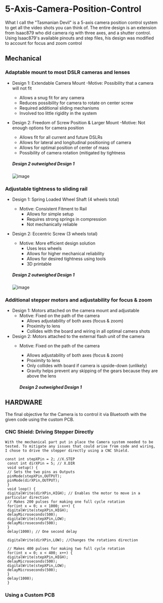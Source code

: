 # 5-Axis-Camera-Position-Control
  What I call the "Tasmanian Devil" is a 5-axis camera position control system to get all the video shots you can think of. The entire design is an extension from Isaac879 who did camera rig with three axes, and a shutter control. Using Isaac879's available pinouts and step files, his design was modified to account for focus and zoom control 


## Mechanical
### Adaptable mount to most DSLR cameras and lenses
  - Design 1: Extendable Camera Mount
    -Motive: Possibility that a camera will not fit
      - Allows a snug fit for any camera
      -	Reduces possibility for camera to rotate on center screw
      -	Required additional sliding mechanisms
      -	Involved too little rigidity in the system
  - Design 2: Freedom of Screw Position & Larger Mount
    -Motive: Not enough options for camera position
      -	Allows fit for all current and future DSLRs
      -	Allows for lateral and longitudinal positioning of camera
      -	Allows for optimal position of center of mass
      -	Possibility of camera rotation (mitigated by tightness 

    ##### Design 2 outweighed Design 1
    ![image](https://user-images.githubusercontent.com/59852573/110351632-0a3d9f80-8003-11eb-894d-47ed1a3b9d3a.png)

### Adjustable tightness to sliding rail
  - Design 1: Spring Loaded Wheel Shaft (4 wheels total)
    - Motive: Consistent Fitment to Rail 
      - Allows for simple setup
      - Requires strong springs in compression
      - Not mechanically reliable
  - Design 2: Eccentric Screw (3 wheels total)
    - Motive: More efficient design solution
      - Uses less wheels
      -	Allows for higher mechanical reliability
      -	Allows for desired tightness using tools
      -	3D printable

    ##### Design 2 outweighed Design 1
    ![image](https://user-images.githubusercontent.com/59852573/110356542-5e974e00-8008-11eb-9604-2b08a7cf43be.png)
    
### Additional stepper motors and adjustability for focus & zoom
  - Design 1: Motors attached on the camera mount and adjustable
    - Motive: Fixed on the path of the camera
      -	Allows adjustability of both axes (focus & zoom)
      -	Proximity to lens
      -	Collides with the board and wiring in all optimal camera shots
  - Design 2: Motors attached to the external flash unit of the camera
    - Motive: Fixed on the path of the camera
      -	Allows adjustability of both axes (focus & zoom)
      -	Proximity to lens
      -	Only collides with board if camera is upside-down (unlikely)
      -	Gravity helps prevent any skipping of the gears because they are above the lens

	  ##### Design 2 outweighed Design 1
	

## HARDWARE

The final objective for the Camera is to control it via Bluetooth with the given code using the custom PCB.


### CNC Shield: Driving Stepper Directly
	With the mechanical part put in place the Camera system needed to be tested. To mitigate any issues that could arise from code and wiring, I chose to drive the stepper directly using a CNC Shield.
```
const int stepXPin = 2; //X.STEP
 const int dirXPin = 5; // X.DIR
 void setup() {
 // Sets the two pins as Outputs
 pinMode(stepXPin,OUTPUT); 
 pinMode(dirXPin,OUTPUT);
 }
 void loop() {
 digitalWrite(dirXPin,HIGH); // Enables the motor to move in a particular direction
 // Makes 200 pulses for making one full cycle rotation
 for(int x = 0; x < 1000; x++) {
 digitalWrite(stepXPin,HIGH); 
 delayMicroseconds(500); 
 digitalWrite(stepXPin,LOW); 
 delayMicroseconds(500); 
 }
 delay(1000); // One second delay
 
 digitalWrite(dirXPin,LOW); //Changes the rotations direction

 // Makes 400 pulses for making two full cycle rotation
 for(int x = 0; x < 400; x++) {
 digitalWrite(stepXPin,HIGH);
 delayMicroseconds(500);
 digitalWrite(stepXPin,LOW);
 delayMicroseconds(500);
 }
 delay(1000);
 }
```
### Using a Custom PCB


